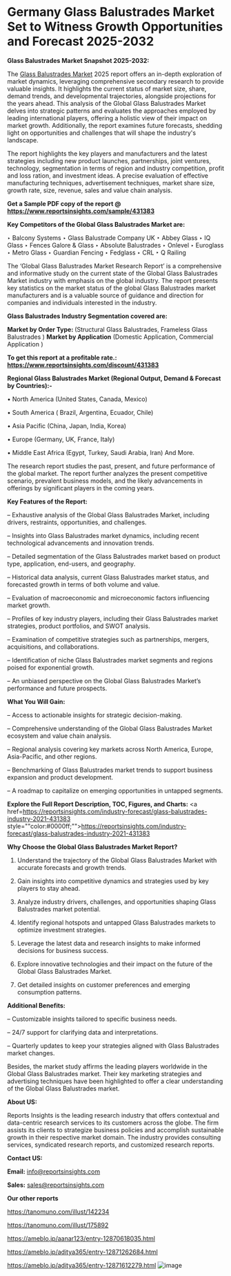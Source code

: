 # Germany Glass Balustrades Market Set to Witness Growth Opportunities and Forecast 2025-2032

<strong>Glass Balustrades Market Snapshot 2025-2032:</strong>

The <a href=https://www.reportsinsights.com/sample/431383>Glass Balustrades Market</a> 2025 report offers an in-depth exploration of market dynamics, leveraging comprehensive secondary research to provide valuable insights. It highlights the current status of market size, share, demand trends, and developmental trajectories, alongside projections for the years ahead. This analysis of the Global Glass Balustrades Market delves into strategic patterns and evaluates the approaches employed by leading international players, offering a holistic view of their impact on market growth. Additionally, the report examines future forecasts, shedding light on opportunities and challenges that will shape the industry's landscape.

The report highlights the key players and manufacturers and the latest strategies including new product launches, partnerships, joint ventures, technology, segmentation in terms of region and industry competition, profit and loss ration, and investment ideas. A precise evaluation of effective manufacturing techniques, advertisement techniques, market share size, growth rate, size, revenue, sales and value chain analysis.

<strong>Get a Sample PDF copy of the report @ <a href=https://www.reportsinsights.com/sample/431383 style=color:#0000ff;>https://www.reportsinsights.com/sample/431383</a></strong>

<strong>Key Competitors of the Global Glass Balustrades Market are:</strong>

‣ Balcony Systems
‣ Glass Balustrade Company UK
‣ Abbey Glass
‣ IQ Glass
‣ Fences Galore & Glass
‣ Absolute Balustrades
‣ Onlevel
‣ Euroglass
‣ Metro Glass
‣ Guardian Fencing
‣ Fedglass
‣ CRL
‣ Q Railing

The ‘Global Glass Balustrades Market Research Report’ is a comprehensive and informative study on the current state of the Global Glass Balustrades Market industry with emphasis on the global industry. The report presents key statistics on the market status of the global Glass Balustrades market manufacturers and is a valuable source of guidance and direction for companies and individuals interested in the industry.

<strong>Glass Balustrades Industry Segmentation covered are:</strong>

<strong>Market by Order Type: </strong> (Structural Glass Balustrades, Frameless Glass Balustrades )
<strong>Market by Application</strong> (Domestic Application, Commercial Application )

<strong>To get this report at a profitable rate.: <a href=https://www.reportsinsights.com/discount/431383 style=color:#0000ff;>https://www.reportsinsights.com/discount/431383</a></strong>

<strong>Regional Glass Balustrades Market (Regional Output, Demand &amp; Forecast by Countries):-</strong>

• North America (United States, Canada, Mexico)

• South America ( Brazil, Argentina, Ecuador, Chile)

• Asia Pacific (China, Japan, India, Korea)

• Europe (Germany, UK, France, Italy)

• Middle East Africa (Egypt, Turkey, Saudi Arabia, Iran) And More.

The research report studies the past, present, and future performance of the global market. The report further analyzes the present competitive scenario, prevalent business models, and the likely advancements in offerings by significant players in the coming years.

<strong>Key Features of the Report:</strong>

– Exhaustive analysis of the Global Glass Balustrades Market, including drivers, restraints, opportunities, and challenges.

– Insights into Glass Balustrades market dynamics, including recent technological advancements and innovation trends.

– Detailed segmentation of the Glass Balustrades market based on product type, application, end-users, and geography.

– Historical data analysis, current Glass Balustrades market status, and forecasted growth in terms of both volume and value.

– Evaluation of macroeconomic and microeconomic factors influencing market growth.

– Profiles of key industry players, including their Glass Balustrades market strategies, product portfolios, and SWOT analysis.

– Examination of competitive strategies such as partnerships, mergers, acquisitions, and collaborations.

– Identification of niche Glass Balustrades market segments and regions poised for exponential growth.

– An unbiased perspective on the Global Glass Balustrades Market’s performance and future prospects.

<strong>What You Will Gain:</strong>

– Access to actionable insights for strategic decision-making.

– Comprehensive understanding of the Global Glass Balustrades Market ecosystem and value chain analysis.

– Regional analysis covering key markets across North America, Europe, Asia-Pacific, and other regions.

– Benchmarking of Glass Balustrades market trends to support business expansion and product development.

– A roadmap to capitalize on emerging opportunities in untapped segments.

<strong>Explore the Full Report Description, TOC, Figures, and Charts:</strong>
<a href=https://reportsinsights.com/industry-forecast/glass-balustrades-industry-2021-431383 style=""color:#0000ff;"">https://reportsinsights.com/industry-forecast/glass-balustrades-industry-2021-431383</a>

<strong>Why Choose the Global Glass Balustrades Market Report?</strong>

1. Understand the trajectory of the Global Glass Balustrades Market with accurate forecasts and growth trends.

2. Gain insights into competitive dynamics and strategies used by key players to stay ahead.

3. Analyze industry drivers, challenges, and opportunities shaping Glass Balustrades market potential.

4. Identify regional hotspots and untapped Glass Balustrades markets to optimize investment strategies.

5. Leverage the latest data and research insights to make informed decisions for business success.

6. Explore innovative technologies and their impact on the future of the Global Glass Balustrades Market.

7. Get detailed insights on customer preferences and emerging consumption patterns.

<strong>Additional Benefits:</strong>

– Customizable insights tailored to specific business needs.

– 24/7 support for clarifying data and interpretations.

– Quarterly updates to keep your strategies aligned with Glass Balustrades market changes.

Besides, the market study affirms the leading players worldwide in the Global Glass Balustrades market. Their key marketing strategies and advertising techniques have been highlighted to offer a clear understanding of the Global Glass Balustrades market.

<strong><strong>About US</strong>:</strong>

Reports Insights is the leading research industry that offers contextual and data-centric research services to its customers across the globe. The firm assists its clients to strategize business policies and accomplish sustainable growth in their respective market domain. The industry provides consulting services, syndicated research reports, and customized research reports.

<strong>Contact US:</strong>

<p class=><b>Email:</b> <a href=mailto:info@reportsinsights.com>info@reportsinsights.com</a></p>
<p class=><b>Sales:</b> <a href=mailto:sales@reportsinsights.com>sales@reportsinsights.com</a></p>

<strong>Our other reports</strong>

<a href=https://tanomuno.com/illust/142234>https://tanomuno.com/illust/142234</a>

<a href=https://tanomuno.com/illust/175892>https://tanomuno.com/illust/175892</a>

<a href=https://ameblo.jp/aanar123/entry-12870618035.html>https://ameblo.jp/aanar123/entry-12870618035.html</a>

<a href=https://ameblo.jp/aditya365/entry-12871262684.html>https://ameblo.jp/aditya365/entry-12871262684.html</a>

<a href=https://ameblo.jp/aditya365/entry-12871612279.html>https://ameblo.jp/aditya365/entry-12871612279.html</a>
![image](https://github.com/user-attachments/assets/3df27586-21c1-4ba8-9a70-36bb86a7f774)
